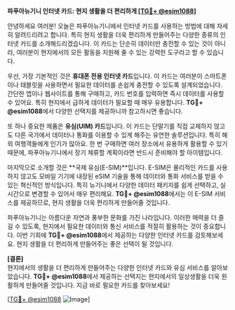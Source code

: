 **파푸아뉴기니 인터넷 카드: 현지 생활을 더 편리하게 [[TG💪+ @esim1088](https://t.me/s/esim1088)]**

안녕하세요 여러분! 오늘은 파푸아뉴기니에서 인터넷 카드를 사용하는 방법에 대해 자세히 알려드리려고 합니다. 특히 현지 생활을 더욱 편리하게 만들어주는 다양한 종류의 인터넷 카드를 소개해드리겠습니다. 이 카드는 단순히 데이터만 충전할 수 있는 것이 아니라, 여러분이 현지에서의 모든 활동을 지원해 줄 수 있는 강력한 도구라고 할 수 있습니다.

우선, 가장 기본적인 것은 **휴대폰 전용 인터넷 카드**입니다. 이 카드는 여러분이 스마트폰이나 태블릿을 사용하면서 필요한 데이터를 손쉽게 충전할 수 있도록 설계되었습니다. 간단한 앱이나 웹사이트를 통해 구매하고, 카드 번호를 입력하면 즉시 데이터를 사용할 수 있어요. 특히 현지에서 급하게 데이터가 필요할 때 매우 유용합니다. **TG💪+ @esim1088**에서 다양한 선택지를 제공하니까 참고하시면 좋습니다.

또 하나 중요한 제품은 **유심(UIM) 카드**입니다. 이 카드는 단말기를 직접 교체하지 않고도 다른 국가에서 데이터나 통화를 이용할 수 있게 해주는 유연한 솔루션입니다. 특히 해외 여행객들에게 인기가 많아요. 한 번 구매하면 여러 장소에서 유용하게 활용할 수 있기 때문에, 파푸아뉴기니에서 장기 체류할 계획이라면 반드시 준비해야 할 아이템입니다.

마지막으로 소개할 것은 **국제 유심(E-SIM)**입니다. E-SIM은 물리적인 카드를 사용하지 않고도 모바일 기기에 내장된 eSIM 기술을 통해 데이터와 통화 서비스를 받을 수 있는 혁신적인 방식입니다. 특히 뉴기니에서 다양한 데이터 패키지를 쉽게 선택하고, 실시간으로 변경할 수 있어서 매우 편리해요. **TG💪+ @esim1088**에서는 이 E-SIM 서비스를 제공하므로, 현지 생활을 더욱 편리하게 만들어줄 것입니다.

파푸아뉴기니는 아름다운 자연과 풍부한 문화를 가진 나라입니다. 이러한 매력을 더 즐길 수 있도록, 현지에서 필요한 데이터와 통신 서비스를 적절히 활용하는 것이 중요합니다. 이번 기회에 **TG💪+ @esim1088**에서 제공하는 다양한 인터넷 카드를 검토해보세요. 현지 생활을 더 편리하게 만들어주는 좋은 선택이 될 것입니다.

**[결론]**  
현지에서의 생활을 더 편리하게 만들어주는 다양한 인터넷 카드와 유심 서비스를 알아보았습니다. **TG💪+ @esim1088**에서 제공하는 선택지는 현지에서의 일상생활을 더욱 원활하게 만들어줄 것입니다. 지금 바로 필요한 카드를 찾아보세요! 

[[TG💪+ @esim1088](https://t.me/s/esim1088) ![Image](https://i.postimg.cc/Y0z9fWf4/image.png)]